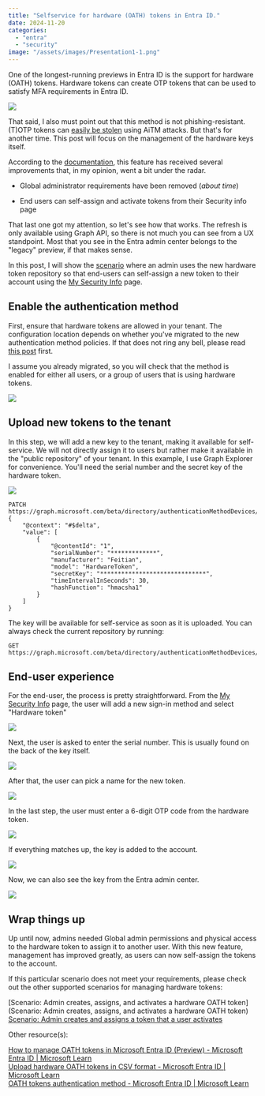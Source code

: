 ```yaml
---
title: "Selfservice for hardware (OATH) tokens in Entra ID."
date: 2024-11-20
categories: 
  - "entra"
  - "security"
image: "/assets/images/Presentation1-1.png"
---
```


One of the longest-running previews in Entra ID is the support for hardware (OATH) tokens. Hardware tokens can create OTP tokens that can be used to satisfy MFA requirements in Entra ID.

![](/assets/images/H27_c200_6-digits_Front_2048x-1024x512.webp)

That said, I also must point out that this method is not phishing-resistant. (T)OTP tokens can [easily be stolen](https://janbakker.tech/how-to-set-up-evilginx-to-phish-office-365-credentials/) using AiTM attacks. But that's for another time. This post will focus on the management of the hardware keys itself.

According to the [documentation](https://learn.microsoft.com/en-us/entra/identity/authentication/concept-authentication-oath-tokens#improvements-in-the-preview-refresh), this feature has received several improvements that, in my opinion, went a bit under the radar.

- Global administrator requirements have been removed (_about time_)

- End users can self-assign and activate tokens from their Security info page

That last one got my attention, so let's see how that works. The refresh is only available using Graph API, so there is not much you can see from a UX standpoint. Most that you see in the Entra admin center belongs to the "legacy" preview, if that makes sense.

In this post, I will show the [scenario](https://learn.microsoft.com/en-us/entra/identity/authentication/how-to-mfa-manage-oath-tokens#scenario-admin-creates-token-that-users-self-assign-and-activate) where an admin uses the new hardware token repository so that end-users can self-assign a new token to their account using the [My Security Info](https://aka.ms/mysecurityinfo) page.

## Enable the authentication method

First, ensure that hardware tokens are allowed in your tenant. The configuration location depends on whether you've migrated to the new authentication method policies. If that does not ring any bell, please read [this post](https://janbakker.tech/goodbye-legacy-sspr-and-mfa-settings-hello-authentication-methods-policies/) first.

I assume you already migrated, so you will check that the method is enabled for either all users, or a group of users that is using hardware tokens.

![](/assets/images/image.png)

## Upload new tokens to the tenant

In this step, we will add a new key to the tenant, making it available for self-service. We will not directly assign it to users but rather make it available in the "public repository" of your tenant. In this example, I use Graph Explorer for convenience. You'll need the serial number and the secret key of the hardware token.

![](/assets/images/image-1.png)

```
PATCH https://graph.microsoft.com/beta/directory/authenticationMethodDevices/hardwareOathDevices
{
    "@context": "#$delta",
    "value": [
        {
            "@contentId": "1",
            "serialNumber": "*************",
            "manufacturer": "Feitian",
            "model": "HardwareToken",
            "secretKey": "******************************",
            "timeIntervalInSeconds": 30,
            "hashFunction": "hmacsha1"
        }
    ]
}

```

The key will be available for self-service as soon as it is uploaded. You can always check the current repository by running:

```
GET https://graph.microsoft.com/beta/directory/authenticationMethodDevices/hardwareOathDevices

```

## End-user experience

For the end-user, the process is pretty straightforward. From the [My Security Info](https://aka.ms/mysecurityinfo) page, the user will add a new sign-in method and select "Hardware token"

![](/assets/images/image-2.png)

Next, the user is asked to enter the serial number. This is usually found on the back of the key itself.

![](/assets/images/image-3.png)

  
After that, the user can pick a name for the new token.

![](/assets/images/image-4.png)

In the last step, the user must enter a 6-digit OTP code from the hardware token.

![](/assets/images/image-5.png)

If everything matches up, the key is added to the account.

![](/assets/images/image-6.png)

Now, we can also see the key from the Entra admin center.

![](/assets/images/image-7.png)

## Wrap things up

Up until now, admins needed Global admin permissions and physical access to the hardware token to assign it to another user. With this new feature, management has improved greatly, as users can now self-assign the tokens to the account.

If this particular scenario does not meet your requirements, please check out the other supported scenarios for managing hardware tokens:  
  
[Scenario: Admin creates, assigns, and activates a hardware OATH token](Scenario: Admin creates, assigns, and activates a hardware OATH token)  
[Scenario: Admin creates and assigns a token that a user activates](https://learn.microsoft.com/en-us/entra/identity/authentication/how-to-mfa-manage-oath-tokens#scenario-admin-creates-and-assigns-a-token-that-a-user-activates)

Other resource(s):

[How to manage OATH tokens in Microsoft Entra ID (Preview) - Microsoft Entra ID | Microsoft Learn](https://learn.microsoft.com/en-us/entra/identity/authentication/how-to-mfa-manage-oath-tokens)  
[Upload hardware OATH tokens in CSV format - Microsoft Entra ID | Microsoft Learn](https://learn.microsoft.com/en-us/entra/identity/authentication/how-to-mfa-upload-oath-tokens)  
[OATH tokens authentication method - Microsoft Entra ID | Microsoft Learn](https://learn.microsoft.com/en-us/entra/identity/authentication/concept-authentication-oath-tokens#hardware-oath-tokens-preview)

